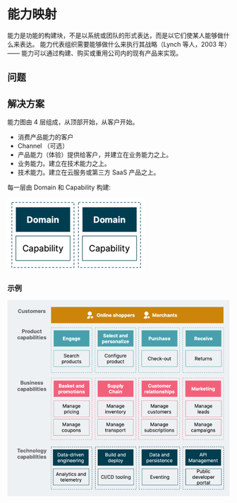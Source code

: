 # 能力映射

能力是功能的构建块，不是以系统或团队的形式表达，而是以它们使某人能够做什么来表达。 能力代表组织需要能够做什么来执行其战略（Lynch
等人，2003 年）——
能力可以通过构建、购买或重用公司内的现有产品来实现。

## 问题

## 解决方案

能力图由 4 层组成，从顶部开始，从客户开始。

- 消费产品能力的客户
- Channel （可选）
- 产品能力（体验）提供给客户，并建立在业务能力之上。
- 业务能力。建立在技术能力之上。
- 技术能力。建立在云服务或第三方 SaaS 产品之上。

每一层由 Domain 和 Capability 构建:

![Domain Capability](../images/domain-capability.png)

### 示例

![Capability Mapping](../images/capability-mapping-example.png)

